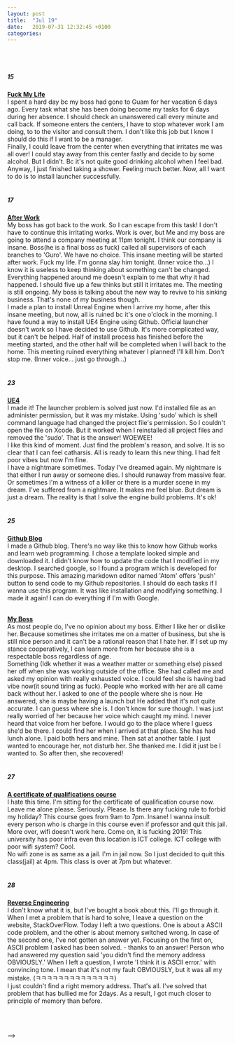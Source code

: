 ```yaml
---
layout: post
title:  "Jul 19"
date:   2019-07-31 12:32:45 +0100
categories:
---
```


<br><br>

##### 15 <br>
**<u>Fuck My Life</u>** <br>
I spent a hard day bc my boss had gone to Guam for her vacation 6 days ago. Every task what she has been doing become my tasks for 6 days during her absence. I should check an unanswered call every minute and call back. If someone enters the centers, I have to stop whatever work I am doing, to to the visitor and consult them. I don't like this job but I know I should do this if I want to be a manager. <br>
Finally, I could leave from the center when everything that irritates me was all over! I could stay away from this center fastly and decide to by some alcohol. But I didn't. Bc it's not quite good drinking alcohol when I feel bad. <br>
Anyway, I just finished taking a shower. Feeling much better. Now, all I want to do is to install launcher successfully.
<br><br>


##### 17 <br>
**<u>After Work</u>** <br>
My boss has got back to the work. So I can escape from this task!
I don't have to continue this irritating works. Work is over, but Me and my boss are going to attend a company meeting at 11pm tonight. I think our company is insane. Boss(he is a final boss as fuck) called all supervisors of each branches to 'Guro'. We have no choice. This insane meeting will be started after work. Fuck my life. I'm gonna slay him tonight. (Inner voice tho...) I know it is useless to keep thinking about something can't be changed. Everything happened around me doesn't explain to me that why it had happened. I should five up a few thinks but still it irritates me. The meeting is still ongoing. My boss is talking about the new way to revive to his sinking business. That's none of my business though. <br>
I made a plan to install Unreal Engine when I arrive my home, after this insane meeting, but now, all is ruined bc it's one o'clock in the morning. I have found a way to install UE4 Engine using Github. Official launcher doesn't work so I have decided to use Github. It's more complicated way, but it can't be helped. Half of install process has finished before the meeting started, and the other half will be completed when I will back to the home. This meeting ruined everything whatever I planned! I'll kill him. Don't stop me. (Inner voice... just go through...)
<br><br>




##### 23 <br>
**<u>UE4</u>** <br>
I made it! The launcher problem is solved just now. I'd installed file as an administer permission, but it was my mistake. Using 'sudo' which is shell command language had changed the project file's permission. So I couldn't open the file on Xcode. But it worked when I reinstalled all project files and removed the 'sudo'. That is the answer! WOEWEE! <br>
I like this kind of moment. Just find the problem's reason, and solve. It is so clear that I can feel catharsis. All is ready to learn this new thing. I had felt poor vibes but now I'm fine. <br>
I have a nightmare sometimes. Today I've dreamed again. My nightmare is that either I run away or someone dies. I should runaway from massive fear. Or sometimes I'm a witness of a killer or there is a murder scene in my dream. I've suffered from a nightmare. It makes me feel blue. But dream is just a dream. The reality is that I solve the engine build problems. It's ok!
<br><br>




##### 25 <br>
**<u>Github Blog</u>** <br>
I made a Github blog. There's no way like this to know how Github works and learn web programming. I chose a template looked simple and downloaded it. I didn't know how to update the code that I modified in my desktop. I searched google, so I found a program which is developed for this purpose. This amazing markdown editor named 'Atom' offers 'push' button to send code to my Github repositories. I should do each tasks if I wanna use this program. It was like installation and modifying something. I made it again! I can do everything if I'm with Google.
<br><br>

**<u>My Boss</u>** <br>
As most people do, I've no opinion about my boss. Either I like her or dislike her. Because sometimes she irritates me on a matter of business, but she is still nice person and it can't be a rational reason that I hate her. If I set up my stance cooperatively, I can learn more from her because she is a respectable boss regardless of age. <br>
Something (Idk whether it was a weather matter or something else) pissed her off when she was working outside of the office. She had called me and asked my opinion with really exhausted voice. I could feel she is having bad vibe now(it sound tiring as fuck). People who worked with her are all came back without her. I asked to one of the people where she is now. He answered, she is maybe having a launch but He added that it's not quite accurate. I can guess where she is. I don't know for sure though. I was just really worried of her because her voice which caught my mind. I never heard that voice from her before. I would go to the place where I guess she'd be there. I could find her when I arrived at that place. She has had lunch alone. I paid both hers and mine. Then sat at another table. I just wanted to encourage her, not disturb her. She thanked me. I did it just be I wanted to. So after then, she recovered!
<br><br>



##### 27 <br>
**<u>A certificate of qualifications course</u>** <br>
I hate this time. I'm sitting for the certificate of qualification course now. Leave me alone please. Seriously. Please. Is there any fucking rule to forbid my holiday? This course goes from 9am to 7pm. Insane! I wanna insult every person who is charge in this course even if professor and quit this jail. More over, wifi doesn't work here. Come on, it is fucking 2019! This university has poor infra even this location is ICT college. ICT college with poor wifi system? Cool.<br>
No wifi zone is as same as a jail. I'm in jail now. So I just decided to quit this class(jail) at 4pm. This class is over at 7pm but whatever.
<br><br>



##### 28 <br>
**<u>Reverse Engineering</u>** <br>
I don't know what it is, but I've bought a book about this. I'll go through it. When I met a problem that is hard to solve, I leave a question on the website, StackOverFlow. Today I left a two questions. One is about a ASCII code problem, and the other is about memory switched wrong. In case of the second one, I've not gotten an answer yet. Focusing on the first on, ASCII problem I asked has been solved. - thanks to an answer! Person who had answered my question said 'you didn't find the memory address OBVIOUSLY.' When I left a question, I wrote 'I think it is ASCII error.' with convincing tone. I mean that it's not my fault OBVIOUSLY, but it was all my mistake. (ㅋㅋㅋㅋㅋㅋㅋㅋㅋㅋㅋㅋㅋㅋ) <br>
I just couldn't find a right memory address. That's all. I've solved that problem that has bullied me for 2days. As a result, I got much closer to principle of memory than before.



<br><br>




-->
